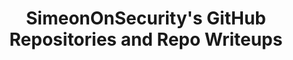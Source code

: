 ---
title: "SimeonOnSecurity's GitHub Repositories and Repo Writeups"
description: "Explore our open-source projects, security tools, and in-depth explanations. Enhance your knowledge and skills in cybersecurity and automation with our GitHub repo writeups."
tags: ["GitHub repositories", "repo writeups", "open-source projects", "security tools", "cybersecurity insights", "automation insights", "coding tutorials", "GitHub contributions", "security research", "code analysis", "project documentation", "bug fixes", "feature enhancements", "community collaboration", "developer resources", "code reviews", "version control", "continuous integration", "issue tracking", "repository management"]
categories: ["github"]
sitemap:
  priority : 0.4
---
